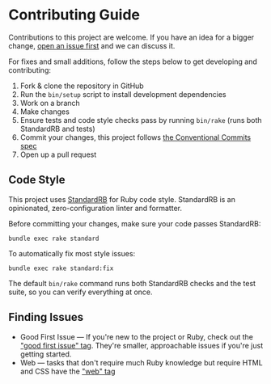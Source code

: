 # Contributing Guide

Contributions to this project are welcome. If you have an idea for a bigger change, [open an issue first](https://github.com/brettchalupa/graphql-docs/issues/new/choose) and we can discuss it.

For fixes and small additions, follow the steps below to get developing and contributing:

1. Fork & clone the repository in GitHub
2. Run the `bin/setup` script to install development dependencies
3. Work on a branch
4. Make changes
5. Ensure tests and code style checks pass by running `bin/rake` (runs both StandardRB and tests)
6. Commit your changes, this project follows [the Conventional Commits spec](https://www.conventionalcommits.org/en/v1.0.0/)
7. Open up a pull request

## Code Style

This project uses [StandardRB](https://github.com/standardrb/standard) for Ruby code style. StandardRB is an opinionated, zero-configuration linter and formatter.

Before committing your changes, make sure your code passes StandardRB:

```console
bundle exec rake standard
```

To automatically fix most style issues:

```console
bundle exec rake standard:fix
```

The default `bin/rake` command runs both StandardRB checks and the test suite, so you can verify everything at once.

## Finding Issues

- Good First Issue — If you're new to the project or Ruby, check out the ["good first issue" tag](https://github.com/brettchalupa/graphql-docs/issues?q=is%3Aopen+is%3Aissue+label%3A%22good+first+issue%22). They're smaller, approachable issues if you're just getting started.
- Web — tasks that don't require much Ruby knowledge but require HTML and CSS have the ["web" tag](https://github.com/brettchalupa/graphql-docs/issues?q=is%3Aopen+is%3Aissue+label%3A%22web%22+)
